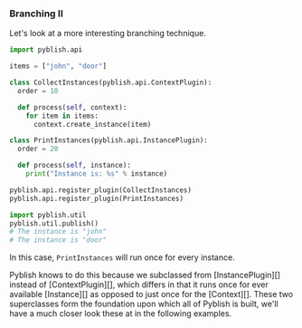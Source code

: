 ### Branching II

Let's look at a more interesting branching technique.

```python
import pyblish.api

items = ["john", "door"]

class CollectInstances(pyblish.api.ContextPlugin):
  order = 10

  def process(self, context):
    for item in items:
      context.create_instance(item)

class PrintInstances(pyblish.api.InstancePlugin):
  order = 20

  def process(self, instance):
    print("Instance is: %s" % instance)

pyblish.api.register_plugin(CollectInstances)
pyblish.api.register_plugin(PrintInstances)

import pyblish.util
pyblish.util.publish()
# The instance is "john"
# The instance is "door"
```

In this case, `PrintInstances` will run once for every instance.

Pyblish knows to do this because we subclassed from [InstancePlugin][] instead of [ContextPlugin][], which differs in that it runs once for ever available [Instance][] as opposed to just once for the [Context][]. These two superclasses form the foundation upon which all of Pyblish is built, we'll have a much closer look these at in the following examples.